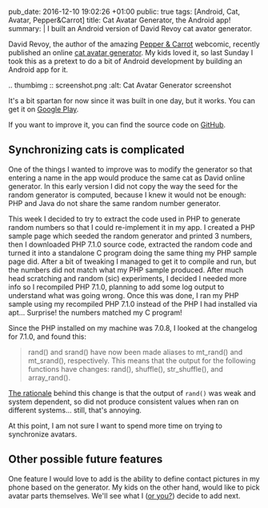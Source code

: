 pub_date: 2016-12-10 19:02:26 +01:00
public: true
tags: [Android, Cat, Avatar, Pepper&Carrot]
title: Cat Avatar Generator, the Android app!
summary: |
    I built an Android version of David Revoy cat avator generator.

David Revoy, the author of the amazing [Pepper & Carrot][pac] webcomic, recently published an online [cat avatar generator][cag]. My kids loved it, so last Sunday I took this as a pretext to do a bit of Android development by building an Android app for it.

.. thumbimg :: screenshot.png
    :alt: Cat Avatar Generator screenshot

It's a bit spartan for now since it was built in one day, but it works. You can get it on [Google Play][gplay].

If you want to improve it, you can find the source code on [GitHub][gh].

## Synchronizing cats is complicated

One of the things I wanted to improve was to modify the generator so that entering a name in the app would produce the same cat as David online generator. In this early version I did not copy the way the seed for the random generator is computed, because I knew it would not be enough: PHP and Java do not share the same random number generator.

This week I decided to try to extract the code used in PHP to generate random numbers so that I could re-implement it in my app. I created a PHP sample page which seeded the random generator and printed 3 numbers, then I downloaded PHP 7.1.0 source code, extracted the random code and turned it into a standalone C program doing the same thing my PHP sample page did. After a bit of tweaking I managed to get it to compile and run, but the numbers did not match what my PHP sample produced. After much head scratching and random (sic) experiments, I decided I needed more info so I recompiled PHP 7.1.0, planning to add some log output to understand what was going wrong.  Once this was done, I ran my PHP sample using my recompiled PHP 7.1.0 instead of the PHP I had installed via apt... Surprise! the numbers matched my C program!

Since the PHP installed on my machine was 7.0.8, I looked at the changelog for 7.1.0, and found this:

> rand() and srand() have now been made aliases to mt_rand() and mt_srand(), respectively. This means that the output for the following functions have changes: rand(), shuffle(), str_shuffle(), and array_rand().

[The rationale][rationale] behind this change is that the output of `rand()` was weak and system dependent, so did not produce consistent values when ran on different systems... still, that's annoying.

[rationale]: https://wiki.php.net/rfc/rng_fixes

At this point, I am not sure I want to spend more time on trying to synchronize avatars.

## Other possible future features

One feature I would love to add is the ability to define contact pictures in my phone based on the generator. My kids on the other hand, would like to pick avatar parts themselves. We'll see what I ([or you?][gh]) decide to add next.

[pac]: http://peppercarrot.com
[cag]: http://peppercarrot.com/extras/html/2016_cat-generator/index.php?seed=Linux
[gplay]: https://play.google.com/store/apps/details?id=com.agateau.catgenerator
[gh]: https://github.com/agateau/cat-avatar-generator-app
